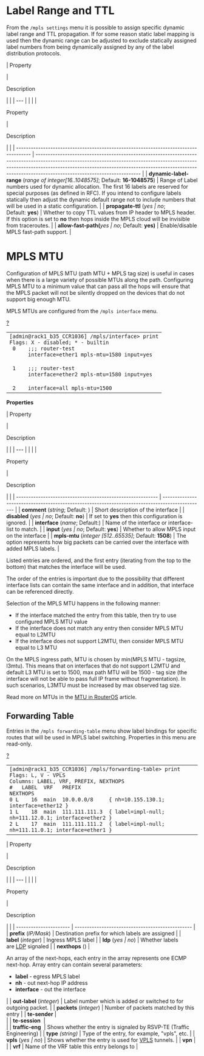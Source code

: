 # Label Range and TTL

From the `/mpls settings` menu it is possible to assign specific dynamic label range and TTL propagation. If for some reason static label mapping is used then the dynamic range can be adjusted to exclude statically assigned label numbers from being dynamically assigned by any of the label distribution protocols.

| 
Property

 | 

Description

|     |
| --- |  |
|     |

Property

 | 

Description

|                                                                                      |
| ------------------------------------------------------------------------------------ | ------------------------------------------------------------------------------------------------------------------------------------------------------------------------------------------------------------------------------------------------------------------------------------- |
| **dynamic-label-range** (_range of integer\[16..1048575\]_; Default: **16-1048575**) | Range of Label numbers used for dynamic allocation. The first 16 labels are reserved for special purposes (as defined in RFC). If you intend to configure labels statically then adjust the dynamic default range not to include numbers that will be used in a static configuration. |
| **propagate-ttl** (_yes                                                              | no_; Default: **yes**)                                                                                                                                                                                                                                                                | Whether to copy TTL values from IP header to MPLS header. If this option is set to **no** then hops inside the MPLS cloud will be invisible from traceroutes. |
| **allow-fast-path(**_yes                                                             | no_; Default: **yes)**                                                                                                                                                                                                                                                                | Enable/disable MPLS fast-path support.                                                                                                                        |

# MPLS MTU

Configuration of MPLS MTU (path MTU + MPLS tag size) is useful in cases when there is a large variety of possible MTUs along the path. Configuring MPLS MTU to a minimum value that can pass all the hops will ensure that the MPLS packet will not be silently dropped on the devices that do not support big enough MTU.

MPLS MTUs are configured from the `/mpls interface` menu.

[?](https://help.mikrotik.com/docs/display/ROS/MPLS+MTU%2C+Forwarding+and+Label+Bindings#)

<table border="0" cellpadding="0" cellspacing="0"><tbody><tr><td class="code"><div class="container" title="Hint: double-click to select code"><div class="line number1 index0 alt2" data-bidi-marker="true"><code class="text plain">[admin@rack1_b35_CCR1036] /mpls/interface&gt; print</code></div><div class="line number2 index1 alt1" data-bidi-marker="true"><code class="text plain">Flags: X - disabled; * - builtin</code></div><div class="line number3 index2 alt2" data-bidi-marker="true"><code class="text spaces">&nbsp;</code><code class="text plain">0&nbsp;&nbsp;&nbsp; ;;; router-test</code></div><div class="line number4 index3 alt1" data-bidi-marker="true"><code class="text spaces">&nbsp;&nbsp;&nbsp;&nbsp;&nbsp;&nbsp;</code><code class="text plain">interface=ether1 mpls-mtu=1580 input=yes</code></div><div class="line number5 index4 alt2" data-bidi-marker="true">&nbsp;</div><div class="line number6 index5 alt1" data-bidi-marker="true"><code class="text spaces">&nbsp;</code><code class="text plain">1&nbsp;&nbsp;&nbsp; ;;; router-test</code></div><div class="line number7 index6 alt2" data-bidi-marker="true"><code class="text spaces">&nbsp;&nbsp;&nbsp;&nbsp;&nbsp;&nbsp;</code><code class="text plain">interface=ether2 mpls-mtu=1580 input=yes</code></div><div class="line number8 index7 alt1" data-bidi-marker="true">&nbsp;</div><div class="line number9 index8 alt2" data-bidi-marker="true"><code class="text spaces">&nbsp;</code><code class="text plain">2&nbsp;&nbsp;&nbsp; interface=all mpls-mtu=1500</code></div></div></td></tr></tbody></table>

  

**Properties**

| 
Property

 | 

Description

|     |
| --- |  |
|     |

Property

 | 

Description

|                                                            |
| ---------------------------------------------------------- | ----------------------------------------------------------------------------------------------- |
| **comment** (_string_; Default: )                          | Short description of the interface                                                              |
| **disabled** (_yes                                         | no_; Default: **no**)                                                                           | If set to **yes** then this configuration is ignored. |
| **interface** (_name_; Default:)                           | Name of the interface or interface-list to match.                                               |
| **input** (_yes                                            | no_; Default: **yes**)                                                                          | Whether to allow MPLS input on the interface          |
| **mpls-mtu** (_integer \[512..65535\]_; Default: **1508**) | The option represents how big packets can be carried over the interface with added MPLS labels. |

  

Listed entries are ordered, and the first entry (iterating from the top to the bottom) that matches the interface will be used.

The order of the entries is important due to the possibility that different interface lists can contain the same interface and in addition, that interface can be referenced directly.

Selection of the MPLS MTU happens in the following manner:

-   If the interface matched the entry from this table, then try to use configured MPLS MTU value
-   If the interface does not match any entry then consider MPLS MTU equal to L2MTU
-   If the interface does not support L2MTU, then consider MPLS MTU equal to L3 MTU

On the MPLS ingress path, MTU is chosen by min(MPLS MTU - tagsize, l3mtu). This means that on interfaces that do not support L2MTU and default L3 MTU is set to 1500, max path MTU will be 1500 - tag size (the interface will not be able to pass full IP frame without fragmentation). In such scenarios, L3MTU must be increased by max observed tag size.

Read more on MTUs in the [MTU in RouterOS](https://help.mikrotik.com/docs/display/ROS/MTU+in+RouterOS) article.

  

## Forwarding Table

Entries in the `/mpls forwarding-table` menu show label bindings for specific routes that will be used in MPLS label switching. Properties in this menu are read-only.

[?](https://help.mikrotik.com/docs/display/ROS/MPLS+MTU%2C+Forwarding+and+Label+Bindings#)

<table border="0" cellpadding="0" cellspacing="0"><tbody><tr><td class="code"><div class="container" title="Hint: double-click to select code"><div class="line number1 index0 alt2" data-bidi-marker="true"><code class="text plain">[admin@rack1_b35_CCR1036] /mpls/forwarding-table&gt; print</code></div><div class="line number2 index1 alt1" data-bidi-marker="true"><code class="text plain">Flags: L, V - VPLS</code></div><div class="line number3 index2 alt2" data-bidi-marker="true"><code class="text plain">Columns: LABEL, VRF, PREFIX, NEXTHOPS</code></div><div class="line number4 index3 alt1" data-bidi-marker="true"><code class="text plain">#&nbsp;&nbsp; LABEL&nbsp; VRF&nbsp;&nbsp; PREFIX&nbsp;&nbsp;&nbsp;&nbsp;&nbsp;&nbsp;&nbsp;&nbsp; NEXTHOPS&nbsp;&nbsp;&nbsp;&nbsp;&nbsp;&nbsp;&nbsp;&nbsp;&nbsp;&nbsp;&nbsp;&nbsp;&nbsp;&nbsp;&nbsp;&nbsp;&nbsp;&nbsp;&nbsp;&nbsp;&nbsp;&nbsp;&nbsp;&nbsp;&nbsp;&nbsp;&nbsp;&nbsp;&nbsp;&nbsp;&nbsp;&nbsp;&nbsp;&nbsp;&nbsp;&nbsp;&nbsp;&nbsp;&nbsp;&nbsp;&nbsp;&nbsp;&nbsp;</code></div><div class="line number5 index4 alt2" data-bidi-marker="true"><code class="text plain">0 L&nbsp;&nbsp;&nbsp; 16&nbsp; main&nbsp; 10.0.0.0/8&nbsp;&nbsp;&nbsp;&nbsp; { nh=10.155.130.1; interface=ether12 }&nbsp;&nbsp;&nbsp;&nbsp;&nbsp;&nbsp;&nbsp;&nbsp;&nbsp;&nbsp;&nbsp;&nbsp;&nbsp;</code></div><div class="line number6 index5 alt1" data-bidi-marker="true"><code class="text plain">1 L&nbsp;&nbsp;&nbsp; 18&nbsp; main&nbsp; 111.111.111.3&nbsp; { label=impl-null; nh=111.12.0.1; interface=ether2 }</code></div><div class="line number7 index6 alt2" data-bidi-marker="true"><code class="text plain">2 L&nbsp;&nbsp;&nbsp; 17&nbsp; main&nbsp; 111.111.111.2&nbsp; { label=impl-null; nh=111.11.0.1; interface=ether1 }</code></div></div></td></tr></tbody></table>

  

| 
Property

 | 

Description

|     |
| --- |  |
|     |

Property

 | 

Description

|                        |
| ---------------------- | ------------------------------------------------ |
| **prefix** (_IP/Mask_) | Destination prefix for which labels are assigned |
| **label** (_integer_)  | Ingress MPLS label                               |
| **ldp** (_yes          | no_)                                             | Whether labels are [LDP](https://help.mikrotik.com/docs/display/ROS/LDP) signaled |
| **nexthops** ()        |

An array of the next-hops, each entry in the array represents one ECMP next-hop. Array entry can contain several parameters:

-   **label** - egress MPLS label
-   **nh** - out next-hop IP address
-   **interface** - out the interface

 |
| **out-label** (_integer_) | Label number which is added or switched to for outgoing packet. |
| **packets** (_integer_) | Number of packets matched by this entry |
| **te-sender** |   
 |
| **te-session**  |   
 |
| **traffic-eng**  | Shows whether the entry is signaled by RSVP-TE (Traffic Engineering) |
| **type** _(string)_ | Type of the entry, for example, "vpls", etc. |
| **vpls** (_yes | no_) | Shows whether the entry is used for [VPLS](https://help.mikrotik.com/docs/display/ROS/VPLS) tunnels. |
| **vpn** |   
 |
| **vrf** | Name of the VRF table this entry belongs to |